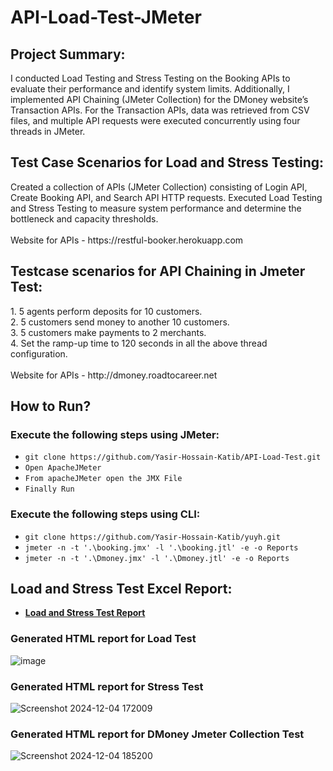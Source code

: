 # API-Load-Test-JMeter


<h2>Project Summary:</h2> 
I conducted Load Testing and Stress Testing on the Booking APIs to evaluate their performance and identify system limits. Additionally, I implemented API Chaining (JMeter Collection) for the DMoney website’s Transaction APIs. For the Transaction APIs, data was retrieved from CSV files, and multiple API requests were executed concurrently using four threads in JMeter.

<h2>Test Case Scenarios for Load and Stress Testing:</h2>
Created a collection of APIs (JMeter Collection) consisting of Login API, Create Booking API, and Search API HTTP requests.
Executed Load Testing and Stress Testing to measure system performance and determine the bottleneck and capacity thresholds.<br>
<br>
Website for APIs - https://restful-booker.herokuapp.com

<h2>Testcase scenarios for API Chaining in Jmeter Test: </h2>
1. 5 agents perform deposits for 10 customers.<br>
2. 5 customers send money to another 10 customers.<br>
3. 5 customers make payments to 2 merchants.<br>
4. Set the ramp-up time to 120 seconds in all the above thread configuration.<br>
<br>
Website for APIs - http://dmoney.roadtocareer.net

<h2>How to Run?</h2>

<h3> Execute the following steps using JMeter: </h3> 
   
  - ``` git clone https://github.com/Yasir-Hossain-Katib/API-Load-Test.git ```<br>
  - ``` Open ApacheJMeter ``` <br>
  - ``` From apacheJMeter open the JMX File ```<br> 
  - ``` Finally Run ```

<h3>Execute the following steps using CLI: </h3>

  - ``` git clone https://github.com/Yasir-Hossain-Katib/yuyh.git ```
  - ``` jmeter -n -t '.\booking.jmx' -l '.\booking.jtl' -e -o Reports ``` 
  - ``` jmeter -n -t '.\Dmoney.jmx' -l '.\Dmoney.jtl' -e -o Reports ``` 

<h2>Load and Stress Test Excel Report:</h2>

 - **[Load and Stress Test Report](https://docs.google.com/spreadsheets/d/1iGBD9d_MBbxWRMku1ZJT4yFe1w7vU-ic3HExp-wUkZI/edit?gid=0#gid=0)**

<h3>Generated HTML report for Load Test</h3>

![image](https://github.com/user-attachments/assets/f696a30e-d26a-4dba-997c-0327054d4daa)


<h3>Generated HTML report for Stress Test</h3>

![Screenshot 2024-12-04 172009](https://github.com/user-attachments/assets/4b0e9584-e30a-4cb0-81d3-818cc3e3d103)


<h3>Generated HTML report for DMoney Jmeter Collection Test</h3>

![Screenshot 2024-12-04 185200](https://github.com/user-attachments/assets/32cbe9f9-8333-486b-af4b-8ebacf9e831c)

